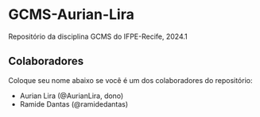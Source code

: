 # GCMS-Aurian-Lira
Repositório da disciplina GCMS do IFPE-Recife, 2024.1

## Colaboradores
Coloque seu nome abaixo se você é um dos colaboradores do repositório:
* Aurian Lira (@AurianLira, dono)
* Ramide Dantas (@ramidedantas)
